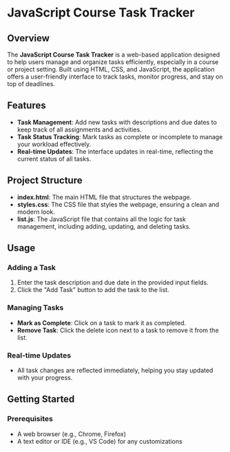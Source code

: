
# JavaScript Course Task Tracker

## Overview

The **JavaScript Course Task Tracker** is a web-based application designed to help users manage and organize tasks efficiently, especially in a course or project setting. Built using HTML, CSS, and JavaScript, the application offers a user-friendly interface to track tasks, monitor progress, and stay on top of deadlines.

## Features

- **Task Management**: Add new tasks with descriptions and due dates to keep track of all assignments and activities.
- **Task Status Tracking**: Mark tasks as complete or incomplete to manage your workload effectively.
- **Real-time Updates**: The interface updates in real-time, reflecting the current status of all tasks.

## Project Structure

- **index.html**: The main HTML file that structures the webpage.
- **styles.css**: The CSS file that styles the webpage, ensuring a clean and modern look.
- **list.js**: The JavaScript file that contains all the logic for task management, including adding, updating, and deleting tasks.

## Usage

### Adding a Task

1. Enter the task description and due date in the provided input fields.
2. Click the "Add Task" button to add the task to the list.

### Managing Tasks

- **Mark as Complete**: Click on a task to mark it as completed.
- **Remove Task**: Click the delete icon next to a task to remove it from the list.

### Real-time Updates

- All task changes are reflected immediately, helping you stay updated with your progress.

## Getting Started

### Prerequisites

- A web browser (e.g., Chrome, Firefox)
- A text editor or IDE (e.g., VS Code) for any customizations
